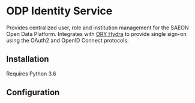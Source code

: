 # ODP Identity Service

Provides centralized user, role and institution management for the SAEON Open Data Platform.
Integrates with [ORY Hydra](https://www.ory.sh/docs/hydra/) to provide single sign-on using
the OAuth2 and OpenID Connect protocols.

## Installation

Requires Python 3.6

## Configuration
